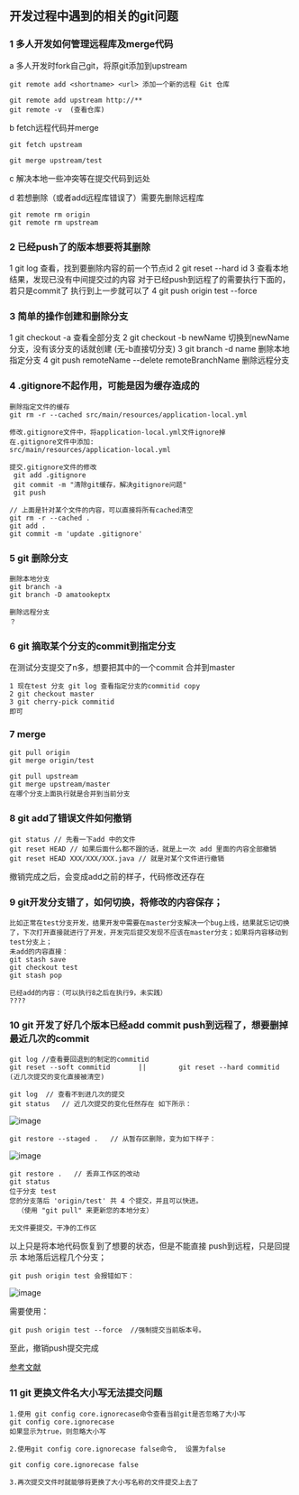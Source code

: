 ## 开发过程中遇到的相关的git问题

### 1 多人开发如何管理远程库及merge代码

a 多人开发时fork自己git，将原git添加到upstream
```
git remote add <shortname> <url> 添加一个新的远程 Git 仓库

git remote add upstream http://**
git remote -v  (查看仓库)

```
b fetch远程代码并merge
```
git fetch upstream

git merge upstream/test
```
c 解决本地一些冲突等在提交代码到远处

d 若想删除（或者add远程库错误了）需要先删除远程库

```
git remote rm origin
git remote rm upstream
```

### 2 已经push了的版本想要将其删除

1 git log 查看，找到要删除内容的前一个节点id
2 git reset --hard id
3 查看本地结果，发现已没有中间提交过的内容
对于已经push到远程了的需要执行下面的，若只是commit了 执行到上一步就可以了
4 git push origin test --force


### 3 简单的操作创建和删除分支

1 git checkout -a 查看全部分支
2 git checkout -b newName 切换到newName分支，没有该分支的话就创建 (无-b直接切分支)
3 git branch -d name 删除本地指定分支
4 git push remoteName --delete remoteBranchName 删除远程分支



### 4 .gitignore不起作用，可能是因为缓存造成的
```
删除指定文件的缓存
git rm -r --cached src/main/resources/application-local.yml

修改.gitignore文件中，将application-local.yml文件ignore掉
在.gitignore文件中添加:
src/main/resources/application-local.yml

提交.gitignore文件的修改
 git add .gitignore
 git commit -m "清除git缓存，解决gitignore问题"
 git push

// 上面是针对某个文件的内容，可以直接将所有cached清空
git rm -r --cached .
git add .
git commit -m 'update .gitignore'

```


### 5 git 删除分支
 ```
 删除本地分支
 git branch -a
 git branch -D amatookeptx
 
 删除远程分支
 ？
 ```
 
### 6 git 摘取某个分支的commit到指定分支

在测试分支提交了n多，想要把其中的一个commit 合并到master
```
1 现在test 分支 git log 查看指定分支的commitid copy
2 git checkout master
3 git cherry-pick commitid
即可
```

### 7 merge
```
git pull origin 
git merge origin/test

git pull upstream 
git merge upstream/master
在哪个分支上面执行就是合并到当前分支
```

### 8 git add了错误文件如何撤销
```
git status // 先看一下add 中的文件 
git reset HEAD // 如果后面什么都不跟的话，就是上一次 add 里面的内容全部撤销
git reset HEAD XXX/XXX/XXX.java // 就是对某个文件进行撤销
```
撤销完成之后，会变成add之前的样子，代码修改还存在

### 9 git开发分支错了，如何切换，将修改的内容保存；
```
比如正常在test分支开发，结果开发中需要在master分支解决一个bug上线，结果就忘记切换了，下次打开直接就进行了开发，开发完后提交发现不应该在master分支；如果将内容移动到test分支上；
未add的内容直接：
git stash save
git checkout test
git stash pop

已经add的内容：（可以执行8之后在执行9，未实践）
????

```

### 10 git 开发了好几个版本已经add commit push到远程了，想要删掉最近几次的commit
```
git log //查看要回退到的制定的commitid
git reset --soft commitid       ||        git reset --hard commitid (近几次提交的变化直接被清空)

git log  // 查看不到进几次的提交
git status   // 近几次提交的变化任然存在 如下所示：
```
![image](https://user-images.githubusercontent.com/31762176/206104404-c6d431ae-5d61-4e20-9d20-3a7e376455bd.png)

```
git restore --staged .   // 从暂存区删除，变为如下样子：

```
![image](https://user-images.githubusercontent.com/31762176/206104862-d926152f-4017-4ab7-a264-51cfd02e4d16.png)

```
git restore .   // 丢弃工作区的改动
git status
位于分支 test
您的分支落后 'origin/test' 共 4 个提交，并且可以快进。
  （使用 "git pull" 来更新您的本地分支）

无文件要提交，干净的工作区
```
以上只是将本地代码恢复到了想要的状态，但是不能直接 push到远程，只是回提示 本地落后远程几个分支；
```
git push origin test 会报错如下：
```
![image](https://user-images.githubusercontent.com/31762176/206106276-4ae21fcc-0386-4e68-a492-73369b483c51.png)

需要使用：
```
git push origin test --force  //强制提交当前版本号。
```
至此，撤销push提交完成

[参考文献](https://blog.csdn.net/qq_45503196/article/details/126089133)


### 11 git 更换文件名大小写无法提交问题

```
1.使用 git config core.ignorecase命令查看当前git是否忽略了大小写
git config core.ignorecase
如果显示为true，则忽略大小写

2.使用git config core.ignorecase false命令,  设置为false

git config core.ignorecase false

3.再次提交文件时就能够将更换了大小写名称的文件提交上去了
```
